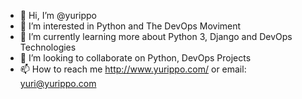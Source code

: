 - 👋 Hi, I’m @yurippo
- 👀 I’m interested in Python and The DevOps Moviment 
- 🌱 I’m currently learning more about Python 3, Django and DevOps Technologies
- 💞️ I’m looking to collaborate on Python, DevOps Projects
- 📫 How to reach me http://www.yurippo.com/ or email: yuri@yurippo.com

<!---
yurippo/yurippo is a ✨ special ✨ repository because its `README.md` (this file) appears on your GitHub profile.
You can click the Preview link to take a look at your changes.
--->

